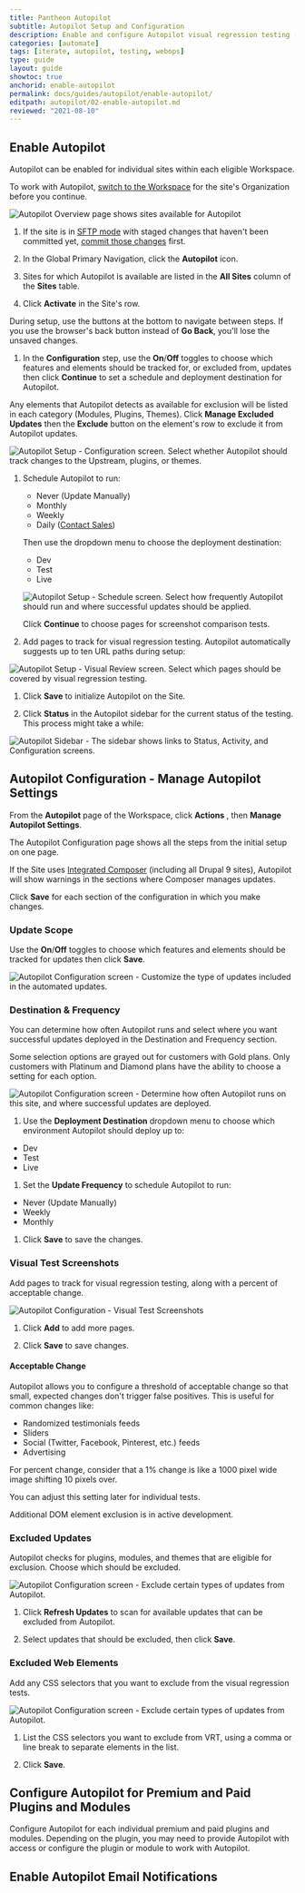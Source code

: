 ```yaml
---
title: Pantheon Autopilot
subtitle: Autopilot Setup and Configuration
description: Enable and configure Autopilot visual regression testing (VRT) for your WordPress or Drupal site.
categories: [automate]
tags: [iterate, autopilot, testing, webops]
type: guide
layout: guide
showtoc: true
anchorid: enable-autopilot
permalink: docs/guides/autopilot/enable-autopilot/
editpath: autopilot/02-enable-autopilot.md
reviewed: "2021-08-10"
---
```


## Enable Autopilot

Autopilot can be enabled for individual sites within each eligible Workspace.

To work with Autopilot, [switch to the Workspace](/guides/new-dashboard/workspaces#switch-between-workspaces) for the site's Organization before you continue.

![Autopilot Overview page shows sites available for Autopilot](../../../images/autopilot/autopilot-sites-overview.png)

1. If the site is in [SFTP mode](/sftp) with staged changes that haven't been committed yet, [commit those changes](/sftp#committing-sftp-changes) first.

1. In the Global Primary Navigation, click the <i className="fa fa-robot"></i> **Autopilot** icon.

1. Sites for which Autopilot is available are listed in the **All Sites** column of the **Sites** table.

1. Click **Activate** in the Site's row.

  During setup, use the buttons at the bottom to navigate between steps. If you use the browser's back button instead of **Go Back**, you'll lose the unsaved changes.

1. In the **Configuration** step, use the **On**/**Off** toggles to choose which features and elements should be tracked for, or excluded from, updates then click **Continue** to set a schedule and deployment destination for Autopilot.

  Any elements that Autopilot detects as available for exclusion will be listed in each category (Modules, Plugins, Themes). Click **Manage Excluded Updates** then the **Exclude** button on the element's row to exclude it from Autopilot updates.
  
  ![Autopilot Setup - Configuration screen. Select whether Autopilot should track changes to the Upstream, plugins, or themes.](../../../images/autopilot/autopilot-setup-configuration.png)

1. Schedule Autopilot to run:

   - Never (Update Manually)
   - Monthly
   - Weekly
   - Daily ([Contact Sales](https://pantheon.io/contact-sales?docs))

   Then use the dropdown menu to choose the deployment destination:

   - Dev
   - Test
   - Live

   ![Autopilot Setup - Schedule screen. Select how frequently Autopilot should run and where successful updates should be applied.](../../../images/autopilot/autopilot-setup-schedule.png)

   Click **Continue** to choose pages for screenshot comparison tests.

1. Add pages to track for visual regression testing. Autopilot automatically suggests up to ten URL paths during setup:

  ![Autopilot Setup - Visual Review screen. Select which pages should be covered by visual regression testing.](../../../images/autopilot/autopilot-setup-visual-review.png)

1. Click **Save** to initialize Autopilot on the Site.

1. Click **Status** in the Autopilot sidebar for the current status of the testing. This process might take a while:

  ![Autopilot Sidebar - The sidebar shows links to Status, Activity, and Configuration screens.](../../../images/autopilot/autopilot-sidebar.png)

## Autopilot Configuration - Manage Autopilot Settings

From the **<i className="fa fa-robot"></i> Autopilot** page of the Workspace, click **Actions** <i className="fa fa-chevron-down fa-w-14"></i>, then **Manage Autopilot Settings**.

The Autopilot Configuration page shows all the steps from the initial setup on one page.

If the Site uses [Integrated Composer](/guides/integrated-composer) (including all Drupal 9 sites), Autopilot will show warnings in the sections where Composer manages updates.

Click **Save** for each section of the configuration in which you make changes.

### Update Scope

Use the **On**/**Off** toggles to choose which features and elements should be tracked for updates then click **Save**.

![Autopilot Configuration screen - Customize the type of updates included in the automated updates.](../../../images/autopilot/autopilot-configuration-update-scope.png)

### Destination & Frequency

You can determine how often Autopilot runs and select where you want successful updates deployed in the Destination and Frequency section. 

Some selection options are grayed out for customers with Gold plans. Only customers with Platinum and Diamond plans have the ability to choose a setting for each option.

![Autopilot Configuration screen - Determine how often Autopilot runs on this site, and where successful updates are deployed.](../../../images/autopilot/autopilot-configuration-destination-frequency.png)

1. Use the **Deployment Destination** dropdown menu to choose which environment Autopilot should deploy up to:

  - Dev
  - Test
  - Live

1. Set the **Update Frequency** to schedule Autopilot to run:

  - Never (Update Manually)
  - Weekly
  - Monthly

1. Click **Save** to save the changes.

### Visual Test Screenshots

Add pages to track for visual regression testing, along with a percent of acceptable change.

![Autopilot Configuration - Visual Test Screenshots](../../../images/autopilot/autopilot-configuration-visual-test-screenshots.png)

1. Click **<i class="fa fa-plus-circle"></i> Add** to add more pages.

1. Click **Save** to save changes.

#### Acceptable Change

Autopilot allows you to configure a threshold of acceptable change so that small, expected changes don't trigger false positives. This is useful for common changes like:

- Randomized testimonials feeds
- Sliders
- Social (Twitter, Facebook, Pinterest, etc.) feeds
- Advertising

For percent change, consider that a 1% change is like a 1000 pixel wide image shifting 10 pixels over.

You can adjust this setting later for individual tests.

Additional DOM element exclusion is in active development.

### Excluded Updates

Autopilot checks for plugins, modules, and themes that are eligible for exclusion. Choose which should be excluded.

![Autopilot Configuration screen - Exclude certain types of updates from Autopilot.](../../../images/autopilot/autopilot-configuration-excluded-updates.png)

1. Click <i class="fa fa-sync-alt"></i>**Refresh Updates** to scan for available updates that can be excluded from Autopilot.

1. Select updates that should be excluded, then click **Save**.

### Excluded Web Elements

Add any CSS selectors that you want to exclude from the visual regression tests.

![Autopilot Configuration screen - Exclude certain types of updates from Autopilot.](../../../images/autopilot/autopilot-configuration-excluded-web-elements.png)

1. List the CSS selectors you want to exclude from VRT, using a comma or line break to separate elements in the list.

1. Click **Save**.

## Configure Autopilot for Premium and Paid Plugins and Modules

Configure Autopilot for each individual premium and paid plugins and modules. Depending on the plugin, you may need to provide Autopilot with access or configure the plugin or module to work with Autopilot.

## Enable Autopilot Email Notifications

<Partial file="autopilot/autopilot-email-notifications.md" />
